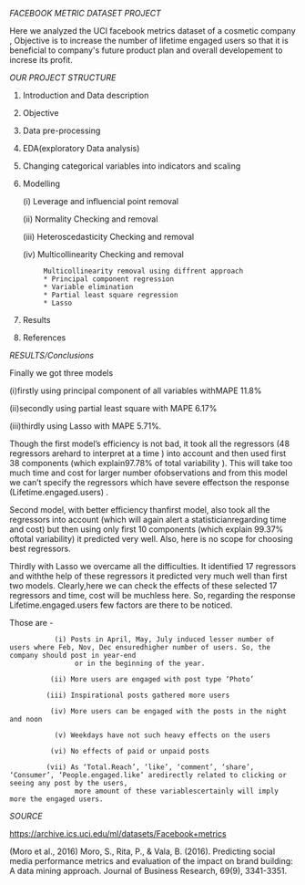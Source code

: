 *FACEBOOK METRIC DATASET PROJECT*

Here we analyzed the UCI facebook metrics dataset of a cosmetic company , Objective is to increase the number of lifetime engaged users 
so that it is beneficial to company's future product plan and overall developement to increse its profit. 



*OUR PROJECT STRUCTURE*

1. Introduction and Data description
2. Objective
3. Data pre-processing
4. EDA(exploratory Data analysis)
5. Changing categorical variables into indicators and scaling
6. Modelling
     
    (i)  Leverage and influencial point removal
    
    (ii) Normality Checking and removal
    
   (iii) Heteroscedasticity Checking and removal
   
   (iv)  Multicollinearity Checking and removal
     
            Multicollinearity removal using diffrent approach
            * Principal component regression
            * Variable elimination
            * Partial least square regression
            * Lasso
            
 
 7. Results 
 8. References
 
 
*RESULTS/Conclusions*
 
 Finally we got three models
 
 (i)firstly using principal component of all variables withMAPE 11.8%
 
 (ii)secondly using partial least square with MAPE 6.17%
 
 (iii)thirdly using Lasso with MAPE 5.71%.
 
 Though the first model’s efficiency is not bad, it took all the regressors (48 regressors arehard to interpret at a time ) into account and then used first 38 components (which explain97.78% of total variability ). This will take too much time and cost for larger number ofobservations and from this model we can’t specify the regressors which have severe effectson the response (Lifetime.engaged.users) .
 
 Second model, with better efficiency thanfirst model, also took all the regressors into account (which will again alert a statisticianregarding time and cost) but then using only first 10 components (which explain 99.37% oftotal variability) it predicted very well. Also, here is no scope for choosing best regressors.
 
 Thirdly with Lasso we overcame all the difficulties. It identified 17 regressors and withthe help of these regressors it predicted very much well than first two models. Clearly,here we can check the effects of these selected 17 regressors and time, cost will be muchless here. So, regarding the response Lifetime.engaged.users few factors are there to be noticed. 
 
 Those are -
 
               (i) Posts in April, May, July induced lesser number of users where Feb, Nov, Dec ensuredhigher number of users. So, the company should post in year-end
                    or in the beginning of the year.
 
              (ii) More users are engaged with post type ‘Photo’
 
             (iii) Inspirational posts gathered more users
 
              (iv) More users can be engaged with the posts in the night and noon
 
               (v) Weekdays have not such heavy effects on the users
 
              (vi) No effects of paid or unpaid posts
 
             (vii) As ‘Total.Reach’, ‘like’, ‘comment’, ‘share’, ‘Consumer’, ‘People.engaged.like’ aredirectly related to clicking or seeing any post by the users,
                    more amount of these variablescertainly will imply more the engaged users.
 

 
 
 *SOURCE*
 
 https://archive.ics.uci.edu/ml/datasets/Facebook+metrics

(Moro et al., 2016) Moro, S., Rita, P., & Vala, B. (2016). Predicting social media performance metrics and evaluation of the impact on brand building: A data mining approach. Journal of Business Research, 69(9), 3341-3351.
